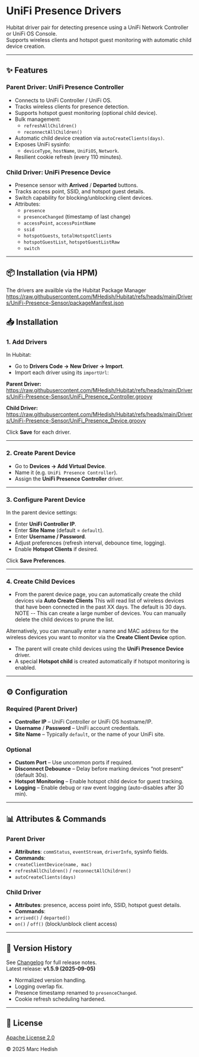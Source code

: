 # UniFi Presence Drivers

Hubitat driver pair for detecting presence using a UniFi Network Controller or UniFi OS Console.  
Supports wireless clients and hotspot guest monitoring with automatic child device creation.

---

## ✨ Features

### Parent Driver: UniFi Presence Controller
- Connects to UniFi Controller / UniFi OS.
- Tracks wireless clients for presence detection.
- Supports hotspot guest monitoring (optional child device).
- Bulk management:
  - `refreshAllChildren()`
  - `reconnectAllChildren()`
- Automatic child device creation via `autoCreateClients(days)`.
- Exposes UniFi sysinfo:
  - `deviceType`, `hostName`, `UniFiOS`, `Network`.
- Resilient cookie refresh (every 110 minutes).

### Child Driver: UniFi Presence Device
- Presence sensor with **Arrived** / **Departed** buttons.
- Tracks access point, SSID, and hotspot guest details.
- Switch capability for blocking/unblocking client devices.
- Attributes:
  - `presence`
  - `presenceChanged` (timestamp of last change)
  - `accessPoint`, `accessPointName`
  - `ssid`
  - `hotspotGuests`, `totalHotspotClients`
  - `hotspotGuestList`, `hotspotGuestListRaw`
  - `switch`

---

## 📦 Installation (via HPM)

The drivers are availble via the Hubitat Package Manager
https://raw.githubusercontent.com/MHedish/Hubitat/refs/heads/main/Drivers/UniFi-Presence-Sensor/packageManifest.json

## 📥 Installation

### 1. Add Drivers
In Hubitat:  
- Go to **Drivers Code → New Driver → Import**.  
- Import each driver using its `importUrl`:  

**Parent Driver:**
https://raw.githubusercontent.com/MHedish/Hubitat/refs/heads/main/Drivers/UniFi-Presence-Sensor/UniFi_Presence_Controller.groovy

**Child Driver:**
https://raw.githubusercontent.com/MHedish/Hubitat/refs/heads/main/Drivers/UniFi-Presence-Sensor/UniFi_Presence_Device.groovy

Click **Save** for each driver.  

---

### 2. Create Parent Device
- Go to **Devices → Add Virtual Device**.  
- Name it (e.g. `UniFi Presence Controller`).  
- Assign the **UniFi Presence Controller** driver.  

---

### 3. Configure Parent Device
In the parent device settings:  
- Enter **UniFi Controller IP**.  
- Enter **Site Name** (default = `default`).  
- Enter **Username / Password**.  
- Adjust preferences (refresh interval, debounce time, logging).  
- Enable **Hotspot Clients** if desired.  

Click **Save Preferences**.  

---

### 4. Create Child Devices
- From the parent device page, you can automatically create the child devices via **Auto Create Clients**
This will read list of wireless devices that have been connected in the past XX days.  The default is 30 days.
NOTE -- This can create a large number of devices.  You can manually delete the child devices to prune the list.

Alternatively, you can manually enter a name and MAC address for the wireless devices you want to monitor via the **Create Client Device** option.

- The parent will create child devices using the **UniFi Presence Device** driver.  
- A special **Hotspot child** is created automatically if hotspot monitoring is enabled.  

---

## ⚙️ Configuration

### Required (Parent Driver)
- **Controller IP** – UniFi Controller or UniFi OS hostname/IP.
- **Username** / **Password** – UniFi account credentials.
- **Site Name** – Typically `default`, or the name of your UniFi site.

### Optional
- **Custom Port** – Use uncommon ports if required.
- **Disconnect Debounce** – Delay before marking devices “not present” (default 30s).
- **Hotspot Monitoring** – Enable hotspot child device for guest tracking.
- **Logging** – Enable debug or raw event logging (auto-disables after 30 min).

---

## 📊 Attributes & Commands

### Parent Driver
- **Attributes**: `commStatus`, `eventStream`, `driverInfo`, sysinfo fields.
- **Commands**:  
- `createClientDevice(name, mac)`  
- `refreshAllChildren()` / `reconnectAllChildren()`  
- `autoCreateClients(days)`  

### Child Driver
- **Attributes**: presence, access point info, SSID, hotspot guest details.  
- **Commands**:  
- `arrived()` / `departed()`  
- `on()` / `off()` (block/unblock client access)  

---

## 📝 Version History
See [Changelog](../../changelog.md) for full release notes.  
Latest release: **v1.5.9 (2025-09-05)**  
- Normalized version handling.  
- Logging overlap fix.  
- Presence timestamp renamed to `presenceChanged`.  
- Cookie refresh scheduling hardened.  

---

## 📜 License
[Apache License 2.0](https://www.apache.org/licenses/LICENSE-2.0)  

© 2025 Marc Hedish
